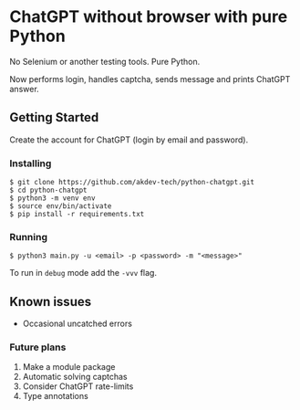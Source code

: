 # ChatGPT without browser with pure Python

No Selenium or another testing tools. Pure Python.

Now performs login, handles captcha, sends message and prints ChatGPT answer.

## Getting Started

Create the account for ChatGPT (login by email and password).

### Installing

```
$ git clone https://github.com/akdev-tech/python-chatgpt.git
$ cd python-chatgpt
$ python3 -m venv env
$ source env/bin/activate
$ pip install -r requirements.txt
```


### Running

```
$ python3 main.py -u <email> -p <password> -m "<message>"
```

To run in `debug` mode add the `-vvv` flag.

## Known issues

* Occasional uncatched errors


### Future plans

1. Make a module package
2. Automatic solving captchas
3. Consider ChatGPT rate-limits 
4. Type annotations
